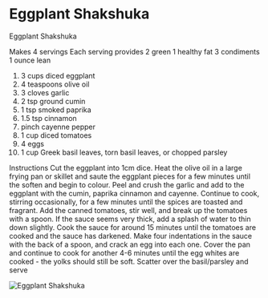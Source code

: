 # Eggplant Shakshuka

Eggplant Shakshuka

Makes 4 servings
Each serving provides
2 green
1 healthy fat
3 condiments
1 ounce lean

1. 3 cups diced eggplant
2. 4 teaspoons olive oil
3. 3 cloves garlic
4. 2 tsp ground cumin
5. 1 tsp smoked paprika
6. 1.5 tsp cinnamon
7. pinch cayenne pepper
8. 1 cup diced tomatoes
9. 4 eggs
10. 1 cup Greek basil leaves, torn basil leaves, or chopped parsley

Instructions
Cut the eggplant into 1cm dice. Heat the olive oil in a large frying pan or skillet and saute the eggplant pieces for a few minutes until the soften and begin to colour.
Peel and crush the garlic and add to the eggplant with the cumin, paprika cinnamon and cayenne. Continue to cook, stirring occasionally, for a few minutes until the spices are toasted and fragrant.
Add the canned tomatoes, stir well, and break up the tomatoes with a spoon. If the sauce seems very thick, add a splash of water to thin down slightly.
Cook the sauce for around 15 minutes until the tomatoes are cooked and the sauce has darkened. Make four indentations in the sauce with the back of a spoon, and crack an egg into each one.
Cover the pan and continue to cook for another 4-6 minutes until the egg whites are cooked - the yolks should still be soft.
Scatter over the basil/parsley and serve

![Eggplant Shakshuka](./Eggplant%20Shakshuka.png)

